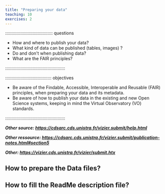 ```yaml
---
title: "Preparing your data"
teaching: 10
exercises: 2
---
```


:::::::::::::::::::::::::::::::::::::: questions 

- How and where to publish your data?
- What kind of data can be published (tables, images) ?
- Do and don't when publishing data?
- What are the FAIR principles?

::::::::::::::::::::::::::::::::::::::::::::::::

::::::::::::::::::::::::::::::::::::: objectives

- Be aware of the Findable, Accessible, Interoperable and Reusable (FAIR) principles, when preparing your data and its metadata.
- Be aware of how to publish your data in the existing and new Open Science systems,  keeping in mind the Virtual Observatory (VO) standards.

::::::::::::::::::::::::::::::::::::::::::::::::


***Other source: https://cdsarc.cds.unistra.fr/vizier.submit/help.html***

***Other ressource: https://cdsarc.cds.unistra.fr/vizier.submit/publication-notes.html#section5***

***Other: https://vizier.cds.unistra.fr/vizier/submit.htx***


<!--  ----------------------------------------- -->
<!-- 		Preparing Data Files		-->
<!--  ----------------------------------------- -->
<!-- Source: https://vizier.cds.unistra.fr/vizier/submit.htx  // Section 2 -->
## How to prepare the Data files?


<!--  ----------------------------------------- -->
<!-- 	Fill the Readme description file 	-->
<!--  ----------------------------------------- -->
<!-- Source: https://vizier.cds.unistra.fr/vizier/submit.htx  // Section 3 -->
## How to fill the ReadMe description file?




<!--  ----------------------------------------- -->
<!-- 		Link references			-->
<!--  ----------------------------------------- -->
[vizier-publi-data-home]: https://vizier.cds.unistra.fr/vizier/submit.htx
[vizier-publi-notes-help]: https://cdsarc.cds.unistra.fr/vizier.submit/publication-notes.html
[vizier-submit-login]: https://cdsarc.cds.unistra.fr/vizier.submit/index.html
[vizier-submit-data-help]: https://cdsarc.cds.unistra.fr/vizier.submit/help.html
[vizier-submit-old]: http://cdsarc.u-strasbg.fr/viz-bin/Submit
